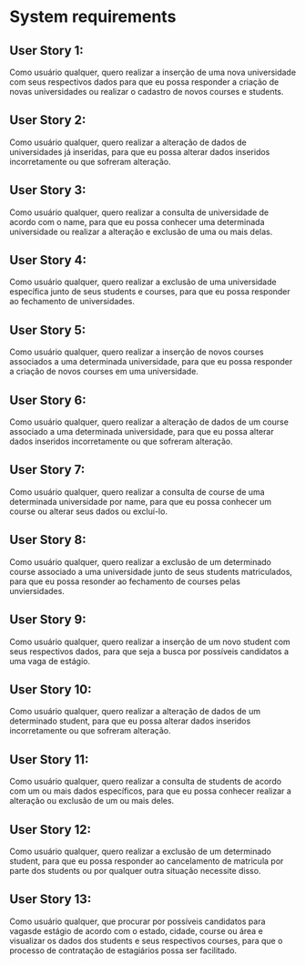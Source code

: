 # System requirements

## User Story 1:
Como usuário qualquer, quero realizar a inserção de uma nova universidade com seus respectivos dados
para que eu possa responder a criação de novas universidades ou realizar o cadastro de novos courses
e students.

## User Story 2:

Como usuário qualquer, quero realizar a alteração de dados de universidades já inseridas, para que
eu possa alterar dados inseridos incorretamente ou que sofreram alteração.

## User Story 3:
Como usuário qualquer, quero realizar a consulta de universidade de acordo com o name, para que eu
possa conhecer uma determinada universidade  ou realizar a alteração e exclusão de uma ou mais delas.

## User Story 4:

Como usuário qualquer, quero realizar a exclusão de uma universidade específica junto de seus students
e courses, para que eu possa responder ao fechamento de universidades.

## User Story 5:

Como usuário qualquer, quero realizar a inserção de novos courses associados a uma determinada
universidade, para que eu possa responder a criação de novos courses em uma universidade.


## User Story 6:

Como usuário qualquer, quero realizar a alteração de dados de um course associado a uma determinada
universidade, para que eu possa alterar dados inseridos incorretamente ou que sofreram alteração.

## User Story 7:

Como usuário qualquer, quero realizar a consulta de course de uma determinada universidade por name,
para que eu possa conhecer um course ou alterar seus dados ou excluí-lo.

## User Story 8:

Como usuário qualquer, quero realizar a exclusão de um determinado course associado a uma 
universidade junto de seus students matriculados, para que eu possa resonder ao fechamento de courses
pelas unviersidades.

## User Story 9:

Como usuário qualquer, quero realizar a inserção de um novo student com seus respectivos dados, para
que seja a busca por possíveis candidatos a uma vaga de estágio.

## User Story 10:

Como usuário qualquer, quero realizar a alteração de dados de um determinado student, para que eu
possa alterar dados inseridos incorretamente ou que sofreram alteração.

## User Story 11:

Como usuário qualquer, quero realizar a consulta de students de acordo com um ou mais dados
específicos, para que eu possa conhecer realizar a alteração ou exclusão de um ou mais deles.

## User Story 12:

Como usuário qualquer, quero realizar a exclusão de um determinado student, para que eu possa
responder ao cancelamento de matricula por parte dos students ou por qualquer outra situação necessite
disso.

## User Story 13:

Como usuário qualquer, que procurar por possíveis candidatos para vagasde estágio de acordo com o
estado, cidade, course ou área e visualizar os dados dos students e seus respectivos courses, para que o
processo de contratação de estagiários possa ser facilitado.